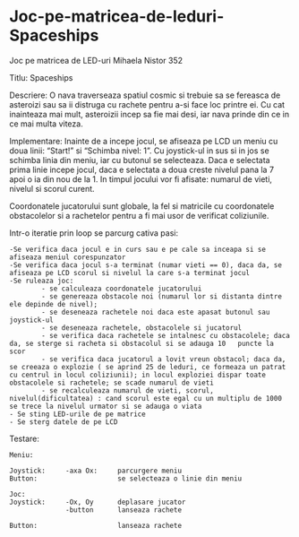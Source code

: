 # Joc-pe-matricea-de-leduri-Spaceships

Joc pe matricea de LED-uri
Mihaela Nistor 352

Titlu:
           Spaceships

Descriere:
           O nava traverseaza spatiul cosmic si trebuie sa se fereasca de asteroizi sau sa ii distruga cu rachete pentru a-si face loc printre ei. Cu cat inainteaza mai mult, asteroizii incep sa fie mai desi, iar nava prinde din ce in ce mai multa viteza.

Implementare:
           Inainte de a incepe jocul, se afiseaza pe LCD un meniu cu doua linii: “Start!” si “Schimba nivel: 1”. Cu joystick-ul in sus si in jos se schimba linia din meniu, iar cu butonul se selecteaza. Daca e selectata prima linie incepe jocul, daca e selectata a doua creste nivelul pana la 7 apoi o ia din nou de la 1. In timpul jocului vor fi afisate: numarul de vieti, nivelul si scorul curent.

Coordonatele jucatorului sunt globale, la fel si matricile cu coordonatele obstacolelor si a rachetelor pentru a fi mai usor de verificat coliziunile.

Intr-o iteratie prin loop se parcurg cativa pasi:

    -Se verifica daca jocul e in curs sau e pe cale sa inceapa si se afiseaza meniul corespunzator
    -Se verifica daca jocul s-a terminat (numar vieti == 0), daca da, se afiseaza pe LCD scorul si nivelul la care s-a terminat jocul
    -Se ruleaza joc:
            - se calculeaza coordonatele jucatorului
            - se genereaza obstacole noi (numarul lor si distanta dintre ele depinde de nivel);
            - se deseneaza rachetele noi daca este apasat butonul sau joystick-ul
            - se deseneaza rachetele, obstacolele si jucatorul
        	- se verifica daca rachetele se intalnesc cu obstacolele; daca da, se sterge si racheta si obstacolul si se adauga 10   puncte la scor
        	- se verifica daca jucatorul a lovit vreun obstacol; daca da, se creeaza o explozie ( se aprind 25 de leduri, ce formeaza un patrat cu centrul in locul coliziunii); in locul exploziei dispar toate obstacolele si rachetele; se scade numarul de vieti
        	- se recalculeaza numarul de vieti, scorul, nivelul(dificultatea) : cand scorul este egal cu un multiplu de 1000 se trece la nivelul urmator si se adauga o viata  
    - Se sting LED-urile de pe matrice    
    - Se sterg datele de pe LCD

Testare:

    Meniu:
    
    Joystick:     -axa Ox:     parcurgere meniu
    Button:                    se selecteaza o linie din meniu            
                    
    Joc:
    Joystick:     -Ox, Oy      deplasare jucator
                  -button      lanseaza rachete

    Button:                    lanseaza rachete

